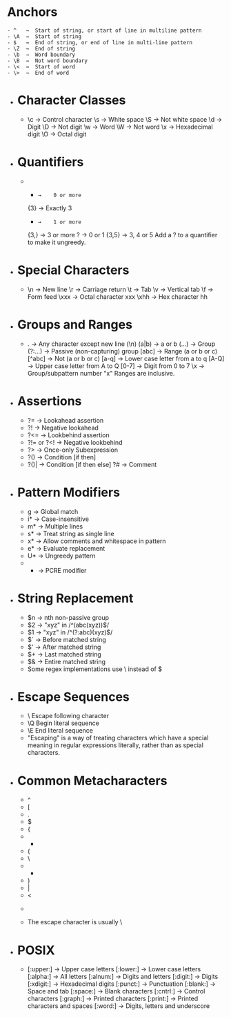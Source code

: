 # Anchors
	- ^   →  Start of string, or start of line in multiline pattern
	- \A  →  Start of string
	- $   →  End of string, or end of line in multi-line pattern
	- \Z  →  End of string
	- \b  →  Word boundary
	- \B  →  Not word boundary
	- \<  →  Start of word
	- \>  →  End of word
- #  Character Classes 
	- \c  →  Control character
	  \s  →  White space
	  \S  →  Not white space
	  \d  →  Digit
	  \D  →  Not digit
	  \w  →  Word
	  \W  →  Not word
	  \x  →  Hexadecimal digit
	  \O  →  Octal digit
- # Quantifiers 
	- *     →    0 or more 
	  {3}   →    Exactly 3
	  +     →    1 or more 
	  {3,}  →    3 or more
	  ?     →    0 or 1 
	  {3,5} →    3, 4 or 5
	  Add a ? to a quantifier to make it ungreedy.
- # Special Characters
	- \n   →  New line
	  \r   →  Carriage return
	  \t   →  Tab
	  \v   →  Vertical tab
	  \f   →  Form feed
	  \xxx →  Octal character xxx
	  \xhh →  Hex character hh
- # Groups and Ranges
	- .       →  Any character except new line (\n)
	  (a|b)   →  a or b
	  (...)   →  Group
	  (?:...) →  Passive (non-capturing) group
	  [abc]   →  Range (a or b or c)
	  [^abc]  →  Not (a or b or c)
	  [a-q]   →  Lower case letter from a to q
	  [A-Q]   →  Upper case letter from A to Q
	  [0-7]   →  Digit from 0 to 7
	  \x      →  Group/subpattern number "x"
	  Ranges are inclusive.
- # Assertions
	- ?=         →  Lookahead assertion
	- ?!         →  Negative lookahead
	- ?<=        →  Lookbehind assertion
	- ?!= or ?<! →  Negative lookbehind
	- ?>         →  Once-only Subexpression
	- ?()        →  Condition [if then]
	- ?()|       →  Condition [if then else]
	  ?#         →  Comment
- # Pattern Modifiers 
	- g   →  Global match
	- i*  →  Case-insensitive
	- m*  →  Multiple lines
	- s*  →  Treat string as single line
	- x*  →  Allow comments and whitespace in pattern
	- e*  →  Evaluate replacement
	- U*  →  Ungreedy pattern
	- *   →  PCRE modifier
- # String Replacement 
	- $n  →  nth non-passive group
	- $2  →  "xyz" in /^(abc(xyz))$/
	- $1  →  "xyz" in /^(?:abc)(xyz)$/
	- $`  →  Before matched string
	- $'  →  After matched string
	- $+  →  Last matched string
	- $&  →  Entire matched string
	- Some regex implementations use \ instead of $
- # Escape Sequences
	- \ Escape following character
	- \Q Begin literal sequence
	- \E End literal sequence
	- "Escaping" is a way of treating characters which have a special meaning in regular
	  expressions literally, rather than as special characters.
- # Common Metacharacters
	- ^ 
	- [
	- .
	- $
	- {
	- *
	- (
	- \
	- +
	- )
	- |
	- <
	- >
	- The escape character is usually \
- #  POSIX 
	- [:upper:]  →  Upper case letters
	  [:lower:]  →  Lower case letters
	  [:alpha:]  →  All letters
	  [:alnum:]  →  Digits and letters
	  [:digit:]  →  Digits
	  [:xdigit:] →  Hexadecimal digits
	  [:punct:]  →  Punctuation
	  [:blank:]  →  Space and tab
	  [:space:]  →  Blank characters
	  [:cntrl:]  →  Control characters
	  [:graph:]  →  Printed characters
	  [:print:]  →  Printed characters and spaces
	  [:word:]   →  Digits, letters and underscore